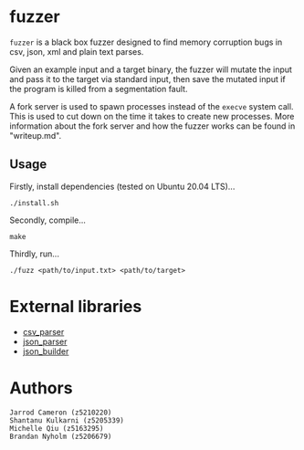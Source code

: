 # fuzzer

`fuzzer` is a black box fuzzer designed to find memory corruption bugs in csv,
json, xml and plain text parses.

Given an example input and a target binary, the fuzzer will mutate the input
and pass it to the target via standard input, then save the mutated input if
the program is killed from a segmentation fault.

A fork server is used to spawn processes instead of the `execve` system call.
This is used to cut down on the time it takes to create new processes. More
information about the fork server and how the fuzzer works can be found in
"writeup.md".

## Usage

Firstly, install dependencies (tested on Ubuntu 20.04 LTS)...

```{sh}
./install.sh
```

Secondly, compile...

```{sh}
make
```

Thirdly, run...
```{sh}
./fuzz <path/to/input.txt> <path/to/target>
```

# External libraries

- [csv\_parser](https://github.com/semitrivial/csv_parser)
- [json\_parser](https://github.com/udp/json-parser)
- [json\_builder](https://github.com/udp/json-builder)

# Authors

```
Jarrod Cameron (z5210220)
Shantanu Kulkarni (z5205339)
Michelle Qiu (z5163295)
Brandan Nyholm (z5206679)
```
